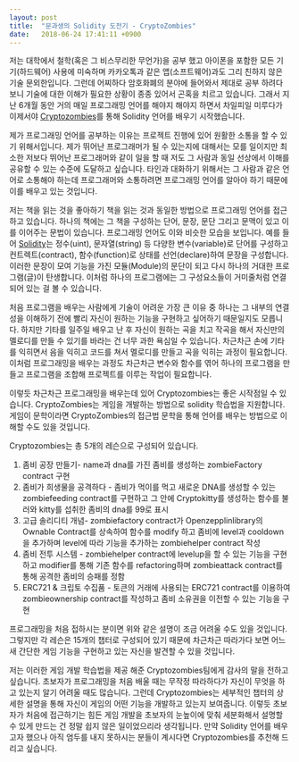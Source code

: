 ```yaml
---
layout: post
title:  "문과생의 Solidity 도전기 - CryptoZombies"
date:   2018-06-24 17:41:11 +0900
---
```


저는 대학에서 철학(혹은 그 비스무리한 무언가)을 공부 했고 아이폰을 포함한 모든 기기(하드웨어) 사용에 미숙하며 카카오톡과 같은 앱(소프트웨어)과도 그리 친하지 않은 기술 문외한입니다. 그런데 어찌하다 암호화폐의 분야에 들어와서 제대로 공부 하려다 보니 기술에 대한 이해가 필요한 상황이 종종 있어서 곤혹을 치르고 있습니다. 그래서 지난 6개월 동안 거의 매일 프로그래밍 언어를 해야지 해야지 하면서 차일피일 미루다가 이제서야 [Cryptozombies](https://cryptozombies.io/)를 통해 Solidity 언어를 배우기 시작했습니다.

제가 프로그래밍 언어를 공부하는 이유는 프로젝트 진행에 있어 원활한 소통을 할 수 있기 위해서입니다. 제가 뛰어난 프로그래머가 될 수 있는지에 대해서는 모를 일이지만 최소한 저보다 뛰어난 프로그래머와 같이 일을 할 때 저도 그 사람과 동일 선상에서 이해를 공유할 수 있는 수준에 도달하고 싶습니다. 타인과 대화하기 위해서는 그 사람과 같은 언어로 소통해야 하는데 프로그래머와 소통하려면 프로그래밍 언어를 알아야 하기 때문에 이를 배우고 있는 것입니다.

저는 책을 읽는 것을 좋아하기 책을 읽는 것과 동일한 방법으로 프로그래밍 언어를 접근하고 있습니다. 하나의 책에는 그 책을 구성하는 단어, 문장, 문단 그리고 문맥이 있고 이를 이어주는 문법이 있습니다. 프로그래밍 언어도 이와 비슷한 모습을 보입니다. 예를 들어 [Solidity](http://solidity.readthedocs.io/en/v0.4.24/)는 정수(uint), 문자열(string) 등 다양한 변수(variable)로 단어를 구성하고 컨트렉트(contract), 함수(function)로 상태를 선언(declare)하여 문장을 구성합니다. 이러한 문장이 모여 기능을 가진 모듈(Module)의 문단이 되고 다시 하나의 거대한 프로그램(글)이 탄생합니다. 이처럼 하나의 프로그램에는 그 구성요소들이 거미줄처럼 연결되어 있는 걸 볼 수 있습니다.

처음 프로그램을 배우는 사람에게 기술이 어려운 가장 큰 이유 중 하나는 그 내부의 연결성을 이해하기 전에 빨리 자신이 원하는 기능을 구현하고 싶어하기 때문일지도 모릅니다. 하지만 기타를 일주일 배우고 난 후 자신이 원하는 곡을 치고 작곡을 해서 자신만의 멜로디를 만들 수 있기를 바라는 건 너무 과한 욕심일 수 있습니다. 차근차근 손에 기타를 익히면서 음을 익히고 코드를 쳐서 멜로디를 만들고 곡을 익히는 과정이 필요합니다. 이처럼 프로그래밍을 배우는 과정도 차근차근 변수와 함수를 엮어 하나의 프로그램을 만들고 프로그램을 조합해 프로젝트를 이루는 작업이 필요합니다.  

이렇듯 차근차근 프로그래밍을 배우는데 있어 Cryptozombies는 좋은 시작점일 수 있습니다. CryptoZombies는 게임을 개발하는 방법으로 solidity 학습법을 지원합니다. 게임이 문학이라면 CryptoZombies의 접근법 문학을 통해 언어를 배우는 방법으로 이해할 수도 있을 것입니다.

Cryptozombies는 총 5개의 레슨으로 구성되어 있습니다.
1. 좀비 공장 만들기- name과 dna를 가진 좀비를 생성하는 zombieFactory contract 구현
2. 좀비가 희생물을 공격하다 - 좀비가 먹이를 먹고 새로운 DNA를 생성할 수 있는 zombiefeeding contract를 구현하고 그 안에 Cryptokitty를 생성하는 함수를 불러와 kitty를 섭취한 좀비의 dna를 99로 표시
3. 고급 솔리디티 개념- zombiefactory contract가 Openzepplinlibrary의 Ownable Contract를 상속하여 함수를 modify 하고 좀비에 level과 cooldown을 추가하며 level에 따라 기능을 추가하는 zombiehelper contract 작성
4. 좀비 전투 시스템 - zombiehelper contract에 levelup을 할 수 있는 기능을 구현하고 modifier를 통해 기존 함수를 refactoring하며 zombieattack contract를 통해 공격한 좀비의 승패를 정함
5. ERC721 & 크립토 수집품 - 토큰의 거래에 사용되는 ERC721 contract를 이용하여 zombieownership contract를 작성하고 좀비 소유권을 이전할 수 있는 기능을 구현

프로그래밍을 처음 접하시는 분이면 위와 같은 설명이 조금 어려울 수도 있을 것입니다. 그렇지만 각 레슨은 15개의 챕터로 구성되어 있기 때문에 차근차근 따라가다 보면 어느새 간단한 게임 기능을 구현하고 있는 자신을 발견할 수 있을 것입니다.

저는 이러한 게임 개발 학습법을 제공 해준 Cryptozombies팀에게 감사의 말을 전하고 싶습니다. 초보자가 프로그래밍을 처음 배울 때는 무작정 따라하다가 자신이 무엇을 하고 있는지 알기 어려울 때도 많습니다. 그런데 Cryptozombies는 세부적인 챕터의 상세한 설명을 통해 자신이 게임의 어떤 기능을 개발하고 있는지 보여줍니다. 이렇듯 초보자가 처음에 접근하기는 힘든 게임 개발을 초보자의 눈높이에 맞춰 세분화해서 설명할 수 있게 만드는 건 정말 쉽지 않은 일이었으리라 생각됩니다. 만약 Solidity 언어를 배우고자 했으나 아직 엄두를 내지 못하시는 분들이 계시다면 Cryptozombies를 추천해 드리고 싶습니다.
